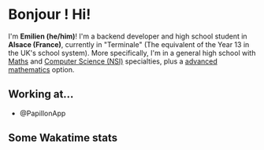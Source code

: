 # Bonjour ! Hi!
I'm **Emilien (he/him)**! I'm a backend developer and high school student in **Alsace (France)**, currently in "Terminale" (The equivalent of the Year 13 in the UK's school system). More specifically, I'm in a general high school with [Maths](https://www.letudiant.fr/lycee/specialites-bac-general/article/presentation-et-programme-de-la-specialite-mathematiques-en-classe-de-premiere.html) and [Computer Science (NSI)](https://www.letudiant.fr/lycee/specialites-bac-general/article/la-specialite-nsi-en-un-clin-d-oeil.html) specialties, plus a [advanced mathematics](https://www.letudiant.fr/lycee/specialites-bac-general/article/maths-expertes-une-option-indispensable-pour-integrer-une-ecole-dingenieurs.html) option.

## Working at...
- @PapillonApp

## Some Wakatime stats
<!--START_SECTION:waka-->

<!--END_SECTION:waka-->
